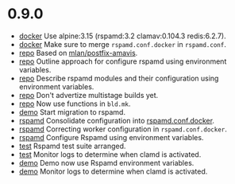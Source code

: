 # 0.9.0

- [docker](Makefile) Use alpine:3.15 (rspamd:3.2 clamav:0.104.3 redis:6.2.7).
- [docker](Dockerfile) Make sure to merge `rspamd.conf.docker` in `rspamd.conf`.
- [repo](.) Based on [mlan/postfix-amavis](https://github.com/mlan/docker-postfix).
- [repo](ROADMAP.md) Outline approach for configure rspamd using environment variables.
- [repo](ROADMAP.md) Describe rspamd modules and their configuration using environment variables.
- [repo](Makefile) Don't advertize multistage builds yet.
- [repo](Makefile) Now use functions in `bld.mk`.
- [demo](demo/Makefile) Start migration to rspamd.
- [rspamd](src/rspamd) Consolidate configuration into [rspamd.conf.docker](src/rspamd/etc/rspamd/rspamd.conf.docker).
- [rspamd](src/rspamd) Correcting worker configuration in `rspamd.conf.docker`.
- [rspamd](src/rspamd) Configure Rspamd using environment variables.
- [test](test/Makefile) Rspamd test suite arranged.
- [test](test/Makefile) Monitor logs to determine when clamd is activated.
- [demo](demo/Makefile) Demo now use Rspamd environment variables.
- [demo](demo/Makefile) Monitor logs to determine when clamd is activated.
